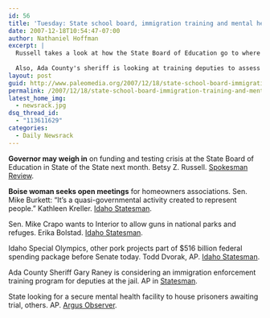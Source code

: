 ```yaml
---
id: 56
title: 'Tuesday: State school board, immigration training and mental health'
date: 2007-12-18T10:54:47-07:00
author: Nathaniel Hoffman
excerpt: |
  Russell takes a look at how the State Board of Education go to where it finds itself today: broke and leaderless. The story foreshadows a possible shift in power back to the department under Tom Luna.<p>
  
  Also, Ada County's sheriff is looking at training deputies to assess immigration cases and the NRA seems a bit confused about federal land designations in the Statesman's washington bureau report on Crapo's guns on federal land push.
layout: post
guid: http://www.paleomedia.org/2007/12/18/state-school-board-immigration-training-and-mental-health/
permalink: /2007/12/18/state-school-board-immigration-training-and-mental-health/
latest_home_img:
  - newsrack.jpg
dsq_thread_id:
  - "113611629"
categories:
  - Daily Newsrack
---
```

**Governor may weigh in** on funding and testing crisis at the State Board of Education in State of the State next month. Betsy Z. Russell. [Spokesman Review](http://www.spokesmanreview.com/idaho/story.asp?ID=223881&page=all).

**Boise woman seeks open meetings** for homeowners associations. Sen. Mike Burkett: &#8220;It&#8217;s a quasi-governmental activity created to represent people.&#8221; Kathleen Kreller. [Idaho Statesman](http://www.idahostatesman.com/273/story/241361.html).

Sen. Mike Crapo wants to Interior to allow guns in national parks and refuges. Erika Bolstad. [Idaho Statesman](http://www.idahostatesman.com/235/story/241355.html).

Idaho Special Olympics, other pork projects part of $516 billion federal spending package before Senate today. Todd Dvorak, AP. [Idaho Statesman](http://www.idahostatesman.com/273/story/241369.html).

Ada County Sheriff Gary Raney is considering an immigration enforcement training program for deputies at the jail. AP in [Statesman](http://www.idahostatesman.com/531/story/240842.html).

State looking for a secure mental health facility to house prisoners awaiting trial, others. AP. [Argus Observer](http://www.argusobserver.com/articles/2007/12/17/news/doc4766c9131adc8122858369.txt).
